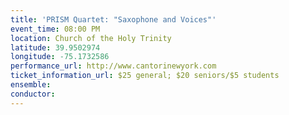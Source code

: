 ```yaml
---
title: 'PRISM Quartet: "Saxophone and Voices"'
event_time: 08:00 PM
location: Church of the Holy Trinity
latitude: 39.9502974
longitude: -75.1732586
performance_url: http://www.cantorinewyork.com
ticket_information_url: $25 general; $20 seniors/$5 students
ensemble: 
conductor: 
---
```

